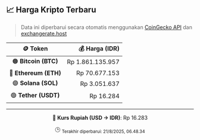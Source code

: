 

<!-- HARGA_KRIPTO -->
## 📈 Harga Kripto Terbaru

> Data ini diperbarui secara otomatis menggunakan [CoinGecko API](https://www.coingecko.com/) dan [exchangerate.host](https://exchangerate.host/)

<div align="center">

| 🪙 Token | 💰 Harga (IDR) |
|:------:|---------------:|
| 🟠 **Bitcoin (BTC)**   | Rp 1.861.135.957 |
| 🔵 **Ethereum (ETH)**  | Rp 70.677.153 |
| 🟣 **Solana (SOL)**    | Rp 3.051.637 |
| 🟢 **Tether (USDT)**   | Rp 16.284 |

---

💱 **Kurs Rupiah (USD → IDR)**: Rp 16.283

🕒 <sub>Terakhir diperbarui: 21/8/2025, 06.48.34</sub>

</div>
<!-- /HARGA_KRIPTO -->